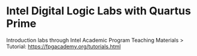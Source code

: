 # Intel Digital Logic Labs with Quartus Prime

Introduction labs through Intel Academic Program Teaching Materials > Tutorial: https://fpgacademy.org/tutorials.html
